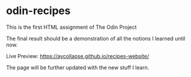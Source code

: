 # odin-recipes
This is the first HTML assignment of The Odin Project

The final result should be a demonstration of all the notions I learned until now.

Live Preview: https://aycollapse.github.io/recipes-website/

The page will be further updated with the new stuff I learn.
